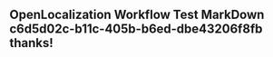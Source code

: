 <properties
ms.topic="hero-topic"
ms.test1="hero-topic"
ms.test2="test"/>


## OpenLocalization Workflow Test MarkDown c6d5d02c-b11c-405b-b6ed-dbe43206f8fb thanks!



<!--HONumber=Jul16_HO2-->


